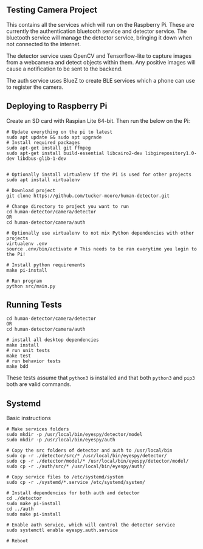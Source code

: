 
## Testing Camera Project

This contains all the services which will run on the Raspberry Pi. These are currently the authentication bluetooth service and detector service. The bluetooth service will manage the detector service, bringing it down when not connected to the internet.

The detector service uses OpenCV and Tensorflow-lite to capture images from a webcamera and detect objects within them. Any positive images will cause a notification to be sent to the backend.

The auth service uses BlueZ to create BLE services which a phone can use to register the camera.

## Deploying to Raspberry Pi

Create an SD card with Raspian Lite 64-bit. Then run the below on the Pi:

```
# Update everything on the pi to latest
sudo apt update && sudo apt upgrade
# Install required packages
sudo apt-get install git ffmpeg
sudo apt-get install build-essential libcairo2-dev libgirepository1.0-dev libdbus-glib-1-dev


# Optionally install virtualenv if the Pi is used for other projects
sudo apt install virtualenv

# Download project
git clone https://github.com/tucker-moore/human-detector.git

# Change directory to project you want to run
cd human-detector/camera/detector
OR
cd human-detector/camera/auth

# Optionally use virtualenv to not mix Python dependencies with other projects
virtualenv .env
source .env/bin/activate # This needs to be ran everytime you login to the Pi!

# Install python requirements
make pi-install

# Run program
python src/main.py
```

## Running Tests

```
cd human-detector/camera/detector
OR
cd human-detector/camera/auth

# install all desktop dependencies
make install
# run unit tests
make test
# run behavior tests
make bdd
```

These tests assume that `python3` is installed and that both `python3` and `pip3` both are valid commands.

## Systemd

Basic instructions

```
# Make services folders
sudo mkdir -p /usr/local/bin/eyespy/detector/model
sudo mkdir -p /usr/local/bin/eyespy/auth

# Copy the src folders of detector and auth to /usr/local/bin
sudo cp -r ./detector/src/* /usr/local/bin/eyespy/detector/
sudo cp -r ./detector/model/* /usr/local/bin/eyespy/detector/model/
sudo cp -r ./auth/src/* /usr/local/bin/eyespy/auth/

# Copy service files to /etc/systemd/system
sudo cp -r ./systemd/*.service /etc/systemd/system/

# Install dependencies for both auth and detector
cd ./detector
sudo make pi-install
cd ../auth
sudo make pi-install

# Enable auth service, which will control the detector service
sudo systemctl enable eyespy.auth.service

# Reboot
```

